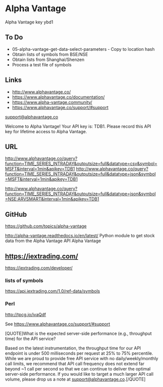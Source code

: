 

# Alpha Vantage

Alpha Vantage key ybd1

## To Do

* 05-alpha-vantage-get-data-select-parameters - Copy to location hash
* Obtain lists of symbols from BSE/NSE
* Obtain lists from Shanghai/Shenzen
* Process a test file of symbols


## Links

* http://www.alphavantage.co/
* https://www.alphavantage.co/documentation/
* https://www.alpha-vantage.community/
* https://www.alphavantage.co/support/#support

support@alphavantage.co

Welcome to Alpha Vantage! Your API key is: TDB1. Please record this API key for lifetime access to Alpha Vantage.


## URL

http://www.alphavantage.co/query?function=TIME_SERIES_INTRADAY&outputsize=full&datatype=csv&symbol=MSFT&interval=1min&apikey=TDB1
http://www.alphavantage.co/query?function=TIME_SERIES_INTRADAY&outputsize=full&datatype=json&symbol=MSFT&interval=1min&apikey=TDB1


http://www.alphavantage.co/query?function=TIME_SERIES_INTRADAY&outputsize=full&datatype=json&symbol=NSE:ARVSMART&interval=1min&apikey=TDB1

## GitHub

https://github.com/topics/alpha-vantage

http://alpha-vantage.readthedocs.io/en/latest/
Python module to get stock data from the Alpha Vantage API Alpha Vantage

## https://iextrading.com/

https://iextrading.com/developer/

### lists of symbols

https://api.iextrading.com/1.0/ref-data/symbols



### Perl

http://tpcg.io/ivaQdf


See https://www.alphavantage.co/support/#support

[QUOTE]What is the expected server-side performance (e.g., throughput time) for the API service?

Based on the latest instrumentation, the throughput time for our API endpoint is under 500 milliseconds per request at 25% to 75% percentile. While we are proud to provide free API service with no daily/weekly/monthly call limits, we recommend that API call frequency does not extend far beyond ~1 call per second so that we can continue to deliver the optimal server-side performance. If you would like to target a much larger API call volume, please drop us a note at support@alphavantage.co.[/QUOTE]